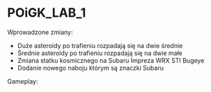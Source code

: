 # POiGK_LAB_1

Wprowadzone zmiany:
 - Duże asteroidy po trafieniu rozpadają się na dwie średnie
 - Średnie asteroidy po trafieniu rozpadają się na dwie małe
 - Zmiana statku kosmicznego na Subaru Impreza WRX STI Bugeye
 - Dodanie nowego naboju którym są znaczki Subaru

Gameplay:
